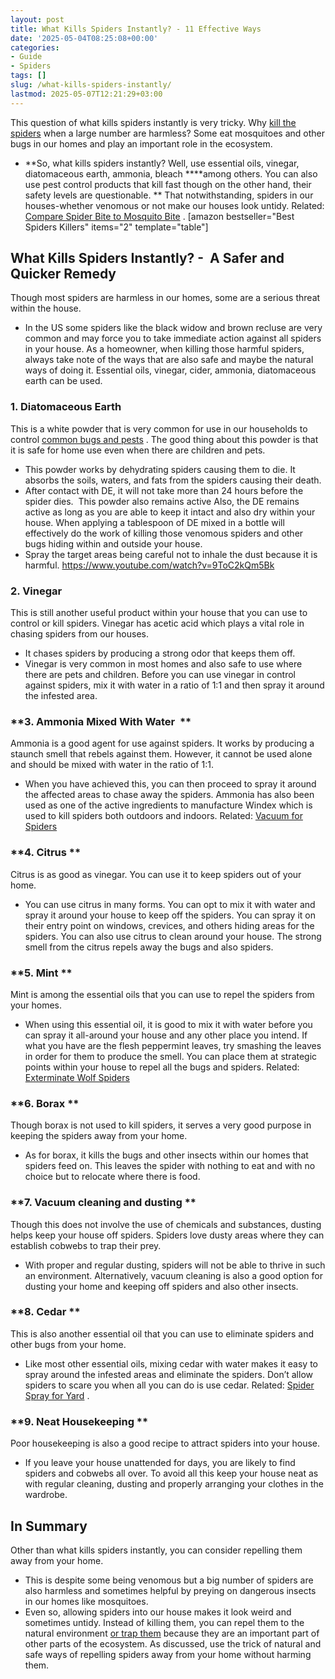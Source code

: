 ```yaml
---
layout: post
title: What Kills Spiders Instantly? - 11 Effective Ways
date: '2025-05-04T08:25:08+00:00'
categories:
- Guide
- Spiders
tags: []
slug: /what-kills-spiders-instantly/
lastmod: 2025-05-07T12:21:29+03:00
---
```


This question of what kills spiders instantly is very tricky. Why
[kill the spiders](https://pestpolicy.com/bug-bomb-for-spiders/)
when a large number are harmless? Some eat mosquitoes and other bugs in our homes and play an important role in the ecosystem.
- **So, what kills spiders instantly? Well, use essential oils, vinegar, diatomaceous earth, ammonia, bleach ****among others. You can also use pest control products that kill fast though on the other hand, their safety levels are questionable. **
That notwithstanding, spiders in our houses-whether venomous or not make our houses look untidy. Related:
[Compare Spider Bite to Mosquito Bite](https://pestpolicy.com/spider-bite-vs-mosquito-bite/)
.
[amazon bestseller="Best Spiders Killers" items="2" template="table"]
## What Kills Spiders Instantly? -  A Safer and Quicker Remedy
Though most spiders are harmless in our homes, some are a serious threat within the house.
- In the US some spiders like the black widow and brown recluse are very common and may force you to take immediate action against all spiders in your house.
As a homeowner, when killing those harmful spiders, always take note of the ways that are also safe and maybe the natural ways of doing it. Essential oils, vinegar, cider, ammonia, diatomaceous earth can be used.
### **1. Diatomaceous Earth**
This is a white powder that is very common for use in our households to control
[common bugs and pests](https://pestpolicy.com/do-spiders-have-antennae/)
. The good thing about this powder is that it is safe for home use even when there are children and pets.
- This powder works by dehydrating spiders causing them to die. It absorbs the soils, waters, and fats from the spiders causing their death.
- After contact with DE, it will not take more than 24 hours before the spider dies.  This powder also remains active
Also, the DE remains active as long as you are able to keep it intact and also dry within your house.
When applying a tablespoon of DE mixed in a bottle will effectively do the work of killing those venomous spiders and other bugs hiding within and outside your house.
- Spray the target areas being careful not to inhale the dust because it is harmful.
https://www.youtube.com/watch?v=9ToC2kQm5Bk
### **2. Vinegar**
This is still another useful product within your house that you can use to control or kill spiders. Vinegar has acetic acid which plays a vital role in chasing spiders from our houses.
- It chases spiders by producing a strong odor that keeps them off.
- Vinegar is very common in most homes and also safe to use where there are pets and children.
Before you can use vinegar in control against spiders, mix it with water in a ratio of 1:1 and then spray it around the infested area.
### **3. Ammonia Mixed With Water  **
Ammonia is a good agent for use against spiders. It works by producing a staunch smell that rebels against them. However, it cannot be used alone and should be mixed with water in the ratio of 1:1.
- When you have achieved this, you can then proceed to spray it around the affected areas to chase away the spiders.
Ammonia has also been used as one of the active ingredients to manufacture Windex which is used to kill spiders both outdoors and indoors.
Related:
[Vacuum for Spiders](https://pestpolicy.com/best-vacuum-for-spiders/)
### **4. Citrus **
Citrus is as good as vinegar. You can use it to keep spiders out of your home.
- You can use citrus in many forms. You can opt to mix it with water and spray it around your house to keep off the spiders.
You can spray it on their entry point on windows, crevices, and others hiding areas for the spiders. You can also use citrus to clean around your house. The strong smell from the citrus repels away the bugs and also spiders.
### **5. Mint **
Mint is among the essential oils that you can use to repel the spiders from your homes.
- When using this essential oil, it is good to mix it with water before you can spray it all-around your house and any other place you intend.
If what you have are the flesh peppermint leaves, try smashing the leaves in order for them to produce the smell. You can place them at strategic points within your house to repel all the bugs and spiders.
Related:
[Exterminate Wolf Spiders](https://pestpolicy.com/how-to-get-rid-of-wolf-spiders/)
### **6. Borax **
Though borax is not used to kill spiders, it serves a very good purpose in keeping the spiders away from your home.
- As for borax, it kills the bugs and other insects within our homes that spiders feed on.
This leaves the spider with nothing to eat and with no choice but to relocate where there is food.
### **7. Vacuum cleaning and dusting **
Though this does not involve the use of chemicals and substances, dusting helps keep your house off spiders. Spiders love dusty areas where they can establish cobwebs to trap their prey.
- With proper and regular dusting, spiders will not be able to thrive in such an environment.
Alternatively, vacuum cleaning is also a good option for dusting your home and keeping off spiders and also other insects.
### **8. Cedar **
This is also another essential oil that you can use to eliminate spiders and other bugs from your home.
- Like most other essential oils, mixing cedar with water makes it easy to spray around the infested areas and eliminate the spiders.
Don’t allow spiders to scare you when all you can do is use cedar. Related:
[Spider Spray for Yard](https://pestpolicy.com/best-spider-spray-for-yard/)
.
### **9. Neat Housekeeping **
Poor housekeeping is also a good recipe to attract spiders into your house.
- If you leave your house unattended for days, you are likely to find spiders and cobwebs all over.
To avoid all this keep your house neat as with regular cleaning, dusting and properly arranging your clothes in the wardrobe.
## In Summary
Other than what kills spiders instantly, you can consider repelling them away from your home.
- This is despite some being venomous but a big number of spiders are also harmless and sometimes helpful by preying on dangerous insects in our homes like mosquitoes.
- Even so, allowing spiders into our house makes it look weird and sometimes untidy.
Instead of killing them, you can repel them to the natural environment
[or trap them](https://pestpolicy.com/best-spider-traps/)
because they are an important part of other parts of the ecosystem. As discussed, use the trick of natural and safe ways of repelling spiders away from your home without harming them.
